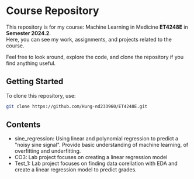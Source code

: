# Course Repository

This repository is for my course: Machine Learning in Medicine **ET4248E** in **Semester 2024.2**.  
Here, you can see my work, assignments, and projects related to the course.  

Feel free to look around, explore the code, and clone the repository if you find anything useful.  

## Getting Started

To clone this repository, use:  

```bash
git clone https://github.com/Hung-nd233960/ET4248E.git
```

## Contents

- sine_regression: Using linear and polynomial regression to predict a "noisy sine signal". Provide basic understanding of machine learning, of overfitting and underfitting.
- CO3: Lab project focuses on creating a linear regression model
- Test_1: Lab project focuses on finding data corellation with EDA and create a linear regression model to predict grades.
